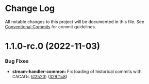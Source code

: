 # Change Log

All notable changes to this project will be documented in this file.
See [Conventional Commits](https://conventionalcommits.org) for commit guidelines.

# 1.1.0-rc.0 (2022-11-03)


### Bug Fixes

* **stream-handler-common:** Fix loading of historical commits with CACAOs ([#2523](https://github.com/ceramicnetwork/js-ceramic/issues/2523)) ([329f1c8](https://github.com/ceramicnetwork/js-ceramic/commit/329f1c8457bd04bf9619fed0bba8f89afabd0b7e))
